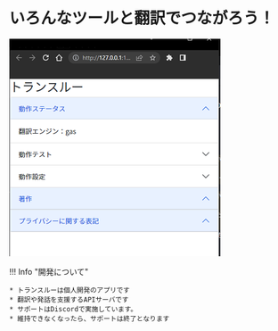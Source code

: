 # いろんなツールと翻訳でつながろう！

![Image title](images/title.png)

!!! Info "開発について"

    * トランスルーは個人開発のアプリです
    * 翻訳や発話を支援するAPIサーバです
    * サポートはDiscordで実施しています。
    * 維持できなくなったら、サポートは終了となります
